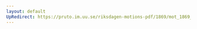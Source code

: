 ```yaml
---
layout: default
UpRedirect: https://pruto.im.uu.se/riksdagen-motions-pdf/1869/mot_1869__ak__186/mot_1869__ak__186-003.pdf
---
```

